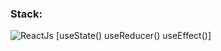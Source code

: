 ### Stack:
![ReactJs](https://img.shields.io/badge/-ReactJS-090909?style=for-the-badge&logo=React) [useState() useReducer() useEffect()]
